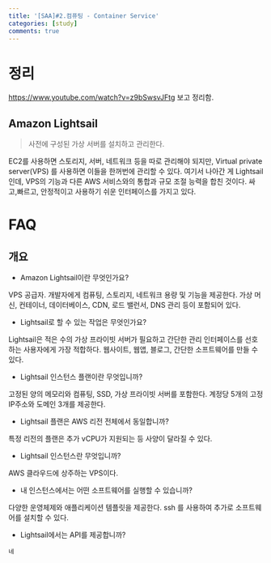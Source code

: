 ```yaml
---
title: '[SAA]#2.컴퓨팅 - Container Service'
categories: [study]
comments: true
---
```


# 정리

https://www.youtube.com/watch?v=z9bSwsvJFtg 보고 정리함.

## Amazon Lightsail
> 사전에 구성된 가상 서버를 설치하고 관리한다.

EC2를 사용하면 스토리지, 서버, 네트워크 등을 따로 관리해야 되지만, Virtual private server(VPS) 를 사용하면 이들을 한꺼번에 관리할 수 있다. 여기서 나아간 게 Lightsail인데, VPS의 기능과 다른 AWS 서비스와의 통합과 규모 조절 능력을 합친 것이다. 싸고,빠르고, 안정적이고 사용하기 쉬운 인터페이스를 가지고 있다.



# FAQ

## 개요

* Amazon Lightsail이란 무엇인가요?

VPS 공급자. 개발자에게 컴퓨팅, 스토리지, 네트워크 용량 및 기능을 제공한다. 가상 머신, 컨테이너, 데이터베이스, CDN, 로드 밸런서, DNS 관리 등이 포함되어 있다.

* Lightsail로 할 수 있는 작업은 무엇인가요?

Lightsail은 적은 수의 가상 프라이빗 서버가 필요하고 간단한 관리 인터페이스를 선호하는 사용자에게 가장 적합하다. 웹사이트, 웹앱, 블로그, 간단한 소프트웨어를 만들 수 있다.

* Lightsail 인스턴스 플랜이란 무엇입니까?

고정된 양의 메모리와 컴퓨팅, SSD, 가상 프라이빗 서버를 포함한다. 계정당 5개의 고정 IP주소와 도메인 3개를 제공한다.

* Lightsail 플랜은 AWS 리전 전체에서 동일합니까?

특정 리전의 플랜은 추가 vCPU가 지원되는 등 사양이 달라질 수 있다.

*  Lightsail 인스턴스란 무엇입니까?

AWS 클라우드에 상주하는 VPS이다. 

* 내 인스턴스에서는 어떤 소프트웨어를 실행할 수 있습니까?

다양한 운영체제와 애플리케이션 템플릿을 제공한다. ssh 를 사용하여 추가로 소프트웨어를 설치할 수 있다.

* Lightsail에서는 API를 제공합니까?

`네`
